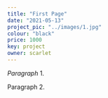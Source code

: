 ```yaml
---
title: "First Page"
date: "2021-05-13"
project_pic: "../images/1.jpg"
colour: "black"
price: 1000
key: project
owner: scarlet
---
```

*Paragraph* 1.

Paragraph 2.
